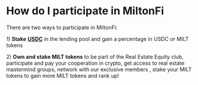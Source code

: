 # How do I participate in MiltonFi

There are two ways to participate in MiltonFi:&#x20;

1\) **Stake** [**USDC**](https://www.circle.com/en/usdc) in the lending pool and gain a percentage in USDC or MILT tokens&#x20;

2\) **Own and stake MILT tokens** to be part of the Real Estate Equity club, participate and pay your cooperation in crypto, get access to real estate mastermind groups, network with our exclusive members , stake your MILT tokens to gain more MILT tokens and rank up!

